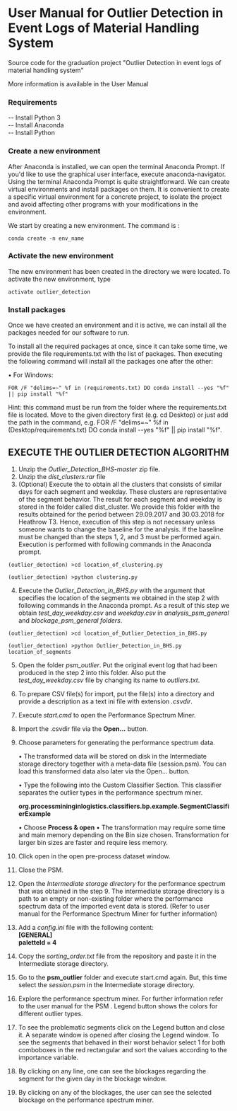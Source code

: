 # User Manual for Outlier Detection in Event Logs of Material Handling System
Source code for the graduation project "Outlier Detection in event logs of material handling system"

More information is available in the User Manual 

### Requirements

-- Install  Python 3 \
-- Install Anaconda \
-- Install  Python 

### Create a new environment

After Anaconda is installed, we can open the terminal Anaconda Prompt. If you'd like to use the graphical user interface, execute anaconda-navigator. Using the terminal Anaconda Prompt is quite straightforward. We can create virtual environments and install packages on them. It is convenient to create a specific virtual environment for a concrete project, to isolate the project and avoid affecting other programs with your modifications in the environment.

We start by creating a new environment. The command is :

```
conda create -n env_name
```

###	Activate the new environment

The new environment has been created in the directory we were located. To activate the new environment, type 

```
activate outlier_detection
```

###	Install packages

Once we have created an environment and it is active, we can install all the packages needed for our software to run.

To install all the required packages at once, since it can take some time, we provide the file requirements.txt with the list of packages. Then executing the following command will install all the packages one after the other:

•	For Windows:

```
FOR /F "delims=~" %f in (requirements.txt) DO conda install --yes "%f" || pip install "%f"
```
Hint: this command must be run from the folder where the requirements.txt file is located. Move to the given directory first (e.g. cd Desktop) or just add the path in the command, e.g. FOR /F "delims=~" %f in (Desktop/requirements.txt) DO conda install --yes "%f" || pip install "%f".

## EXECUTE THE OUTLIER DETECTION ALGORITHM

1)	Unzip the *Outlier_Detection_BHS-master* zip file.
2)	Unzip the *dist_clusters.rar* file
3)  (Optional) Execute the to obtain all the clusters that consists of similar days for each segment and weekday. These clusters are representative of the segment behavior. The result for each segment and weekday is stored in the folder called dist_cluster. We provide this folder with the results obtained for the period between 29.09.2017 and 30.03.2018 for Heathrow T3. Hence, execution of this step is not necessary unless someone wants to change the baseline for the analysis. If the baseline must be changed than the steps 1, 2, and 3 must be performed again. Execution is performed with following commands in the Anaconda prompt. 
```
(outlier_detection) >cd location_of_clustering.py
```
```
(outlier_detection) >python clustering.py
```
4)  Execute the *Outlier_Detection_in_BHS.py* with the argument that specifies the location of the segments we obtained in the step 2 with following commands in the Anaconda prompt. As a result of this step we obtain *test_day_weekday.csv* and *weekday.csv*  in *analysis_psm_general* and *blockage_psm_general folders*.
```
(outlier_detection) >cd location_of_Outlier_Detection_in_BHS.py
```
```
(outlier_detection) >python Outlier_Detection_in_BHS.py location_of_segments
```
5) Open the folder *psm_outlier*. Put the original event log that had been produced in the step 2 into this folder. Also put the *test_day_weekday.csv* file by changing its name to *outliers.txt*.

6) To prepare CSV file(s) for import, put the file(s) into a directory and provide a description as a text ini file with extension *.csvdir*. 

7) Execute *start.cmd* to open the Performance Spectrum Miner.

8) Import the .csvdir file via the **Open...** button.

9)	Choose parameters for generating the performance spectrum data. 

    •	The transformed data will be stored on disk in the Intermediate storage directory together with a meta-data file (session.psm).   You can load this transformed data also later via the Open... button.

    •	Type the following into the Custom Classifier Section. This classifier separates the outlier types in the performance spectrum miner.
  
    **org.processmininginlogistics.classifiers.bp.example.SegmentClassifierExample**
    
     • Choose **Process & open**
     •	The transformation may require some time and main memory depending on the Bin size chosen. Transformation for larger bin sizes are faster and require less memory.
     
10) Click open in the open pre-process dataset window.

11) Close the PSM.

12)	Open the *Intermediate storage directory*  for the performance spectrum that was obtained in the step 9. The intermediate storage directory is a path to an empty or non-existing folder where the performance spectrum data of the imported event data is stored. (Refer to user manual for the Performance Spectrum Miner for further information)

13) Add a *config.ini* file with the following content: \
__[GENERAL] \
   paletteId = 4__

14) Copy the *sorting_order.txt* file from the repository and paste it in the Intermediate storage directory.

15) Go to the **psm_outlier** folder and execute start.cmd again. But, this time select the *session.psm* in the Intermediate storage directory. 

16)	Explore the performance spectrum miner. For further information refer to the user manual for the PSM . Legend button shows the colors for different outlier types.

17) To see the problematic segments click on the Legend button and close it. A separate window is opened after closing the Legend window. To see the segments that behaved in their worst behavior select 1 for both comboboxes in the red rectangular and sort the values according to the importance variable.

18)	By clicking on any line, one can see the blockages regarding the segment for the given day in the blockage window.

19)	By clicking on any of the blockages, the user can see the selected blockage on the performance spectrum miner.


